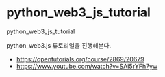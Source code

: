 # python_web3_js_tutorial
python_web3_js_tutorial

python_web3.js 튜토리얼을 진행해본다.
- https://opentutorials.org/course/2869/20679
- https://www.youtube.com/watch?v=SAi5rYFh7yw
